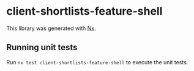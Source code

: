 # client-shortlists-feature-shell

This library was generated with [Nx](https://nx.dev).

## Running unit tests

Run `nx test client-shortlists-feature-shell` to execute the unit tests.
